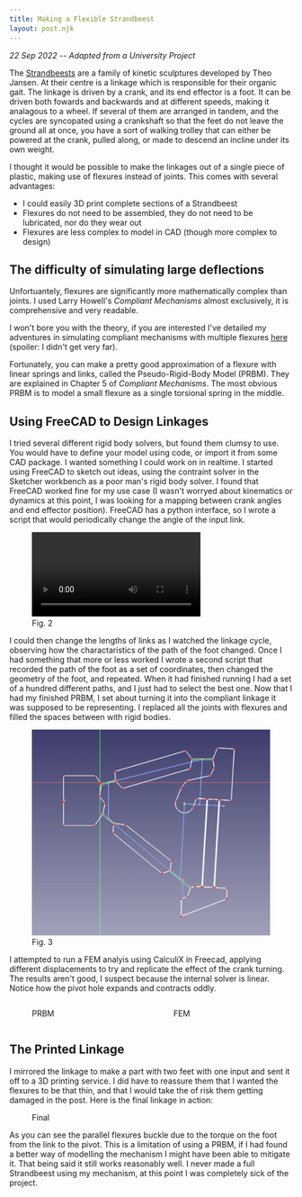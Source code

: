 ```yaml
---
title: Making a Flexible Strandbeest
layout: post.njk
---
```


_22 Sep 2022 -- Adapted from a University Project_

The [Strandbeests](https://www.strandbeest.com/) are a family of kinetic sculptures developed by Theo Jansen.
At their centre is a linkage which is responsible for their organic gait.
The linkage is driven by a crank, and its end effector is a foot.
It can be driven both fowards and backwards and at different speeds, making it analagous to a wheel.
If several of them are arranged in tandem, and the cycles are syncopated using a crankshaft so that the feet do not leave the ground all at once, you have a sort of walking trolley that can either be powered at the crank, pulled along, or made to descend an incline under its own weight. 

I thought it would be possible to make the linkages out of a single piece of plastic, making use of flexures instead of joints.
This comes with several advantages:
- I could easily 3D print complete sections of a Strandbeest
- Flexures do not need to be assembled, they do not need to be lubricated, nor do they wear out
- Flexures are less complex to model in CAD (though more complex to design)

## The difficulty of simulating large deflections

Unfortuantely, flexures are significantly more mathematically complex than joints.
I used Larry Howell's _Compliant Mechanisms_ almost exclusively, it is comprehensive and very readable.

I won't bore you with the theory, if you are interested I've detailed my adventures in simulating compliant mechanisms with multiple flexures [here](theory) (spoiler: I didn't get very far).

Fortunately, you can make a pretty good approximation of a flexure with linear springs and links, called the Pseudo-Rigid-Body Model (PRBM). They are explained in Chapter 5 of _Compliant Mechanisms_.
The most obvious PRBM is to model a small flexure as a single torsional spring in the middle.

## Using FreeCAD to Design Linkages

I tried several different rigid body solvers, but found them clumsy to use.
You would have to define your model using code, or import it from some CAD package.
I wanted something I could work on in realtime.
I started using FreeCAD to sketch out ideas, using the contraint solver in the Sketcher workbench as a poor man's rigid body solver.
I found that FreeCAD worked fine for my use case (I wasn't worryed about kinematics or dynamics at this point, I was looking for a mapping between crank angles and end effector position).
FreeCAD has a python interface, so I wrote a script that would periodically change the angle of the input link.

<figure class="centre">
<video controls>
<source src="media/screencast.webm" type="video/webm">
<source src="media/screencast.mp4" type="video/mp4">
Video not supported
</video>
<figcaption>Fig. 2</figcaption>
</figure>

I could then change the lengths of links as I watched the linkage cycle, observing how the charactaristics of the path of the foot changed. 
Once I had something that more or less worked I wrote a second script that recorded the path of the foot as a set of coordinates, then changed the geometry of the foot, and repeated.
When it had finished running I had a set of a hundred different paths, and I just had to select the best one.
Now that I had my finished PRBM, I set about turning it into the compliant linkage it was supposed to be representing.
I replaced all the joints with flexures and filled the spaces between with rigid bodies.

<figure class="centre"><img src="media/my-prbm.webp"><figcaption>Fig. 3</figure>

I attempted to run a FEM analyis using CalculiX in Freecad, applying different displacements to try and replicate the effect of the crank turning. The results aren't good, I suspect because the internal solver is linear. Notice how the pivot hole expands and contracts oddly.

<div style="display:grid; grid-template-columns: 1fr 1fr">
<figure>
<canvas id="prbm" width=850 height=850></canvas>
<figcaption>PRBM</figcaption>
</figure>
<figure>
<canvas id="fem" width=1095 height=1095></canvas>
<figcaption>FEM</figcaption>
</figure>
</div>



## The Printed Linkage
I mirrored the linkage to make a part with two feet with one input and sent it off to a 3D printing service.
I did have to reassure them that I wanted the flexures to be that thin, and that I would take the of risk them getting damaged in the post.
Here is the final linkage in action:

<div>
<figure>
<canvas id="final" width=1250 height=644 ></canvas>
<figcaption>Final</figcaption>
</figure>
</div>

As you can see the parallel flexures buckle due to the torque on the foot from the link to the pivot.
This is a limitation of using a PRBM, if I had found a better way of modelling the mechanism I might have been able to mitigate it.
That being said it still works reasonably well.
I never made a full Strandbeest using my mechanism, at this point I was completely sick of the project.



<script src="flipbook.js"></script>
